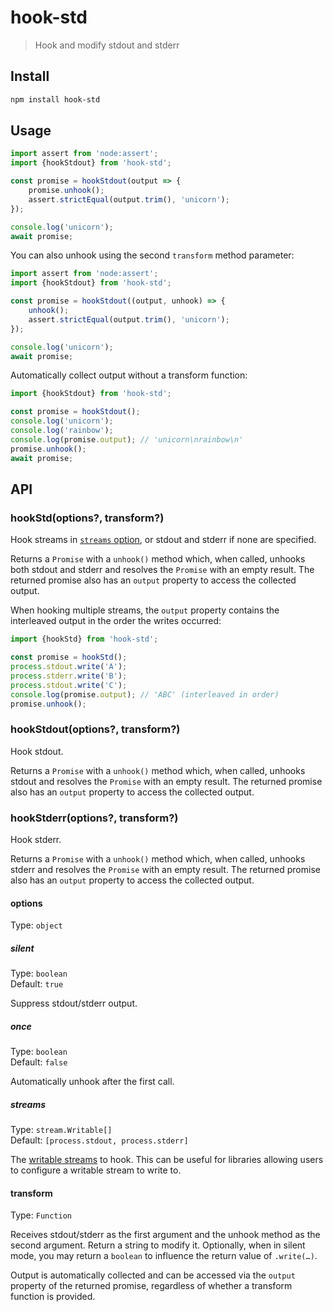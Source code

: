 # hook-std

> Hook and modify stdout and stderr

## Install

```sh
npm install hook-std
```

## Usage

```js
import assert from 'node:assert';
import {hookStdout} from 'hook-std';

const promise = hookStdout(output => {
	promise.unhook();
	assert.strictEqual(output.trim(), 'unicorn');
});

console.log('unicorn');
await promise;
```

You can also unhook using the second `transform` method parameter:

```js
import assert from 'node:assert';
import {hookStdout} from 'hook-std';

const promise = hookStdout((output, unhook) => {
	unhook();
	assert.strictEqual(output.trim(), 'unicorn');
});

console.log('unicorn');
await promise;
```

Automatically collect output without a transform function:

```js
import {hookStdout} from 'hook-std';

const promise = hookStdout();
console.log('unicorn');
console.log('rainbow');
console.log(promise.output); // 'unicorn\nrainbow\n'
promise.unhook();
await promise;
```

## API

### hookStd(options?, transform?)

Hook streams in [`streams` option](#streams), or stdout and stderr if none are specified.

Returns a `Promise` with a `unhook()` method which, when called, unhooks both stdout and stderr and resolves the `Promise` with an empty result. The returned promise also has an `output` property to access the collected output.

When hooking multiple streams, the `output` property contains the interleaved output in the order the writes occurred:

```js
import {hookStd} from 'hook-std';

const promise = hookStd();
process.stdout.write('A');
process.stderr.write('B');
process.stdout.write('C');
console.log(promise.output); // 'ABC' (interleaved in order)
promise.unhook();
```

### hookStdout(options?, transform?)

Hook stdout.

Returns a `Promise` with a `unhook()` method which, when called, unhooks stdout and resolves the `Promise` with an empty result. The returned promise also has an `output` property to access the collected output.

### hookStderr(options?, transform?)

Hook stderr.

Returns a `Promise` with a `unhook()` method which, when called, unhooks stderr and resolves the `Promise` with an empty result. The returned promise also has an `output` property to access the collected output.

#### options

Type: `object`

##### silent

Type: `boolean`\
Default: `true`

Suppress stdout/stderr output.

##### once

Type: `boolean`\
Default: `false`

Automatically unhook after the first call.

##### streams

Type: `stream.Writable[]`\
Default: `[process.stdout, process.stderr]`

The [writable streams](https://nodejs.org/api/stream.html#stream_writable_streams) to hook. This can be useful for libraries allowing users to configure a writable stream to write to.

#### transform

Type: `Function`

Receives stdout/stderr as the first argument and the unhook method as the second argument. Return a string to modify it. Optionally, when in silent mode, you may return a `boolean` to influence the return value of `.write(…)`.

Output is automatically collected and can be accessed via the `output` property of the returned promise, regardless of whether a transform function is provided.
